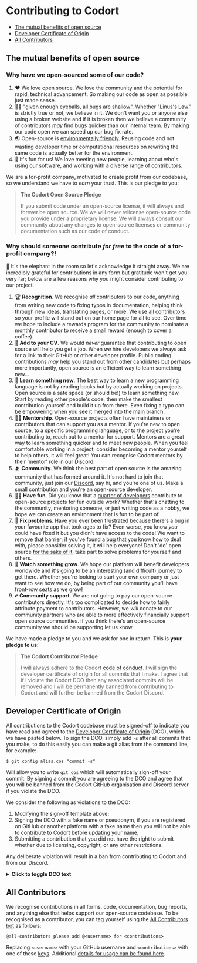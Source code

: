 # Contributing to Codort

- [The mutual benefits of open source](#the-mutual-benefits-of-open-source)
- [Developer Certificate of Origin](#developer-certificate-of-origin)
- [All Contributors](#all-contributors)

## The mutual benefits of open source

### Why have we open-sourced some of our code?

1. :heart: We love open source. We love the community and the potential for rapid, technical advancement. So making our code as open as possible just made sense.
2. :eyes::bug: ["given enough eyeballs, all bugs are shallow"](http://www.catb.org/~esr/writings/cathedral-bazaar/). Whether ["Linus's Law"](https://en.wikipedia.org/wiki/Linus%27s_law) is strictly true or not, we believe in it. We don't want you or anyone else using a broken website and if it is broken then we believe a community of contributors _may_ find bugs quicker than our internal team. By making our code open we can speed up our bug fix rate.
3. :earth_asia: Open-source is [environmentally friendly](https://www.oreilly.com/library/view/building-green-software/9781098150617/). Reusing code and not wasting developer time or computational resources on rewriting the same code is actually better for the environment.
4. :game_die: It's fun for us! We love meeting new people, learning about who's using our software, and working with a diverse range of contributors.

We are a for-profit company, motivated to create profit from our codebase, so we understand we have to _earn_ your trust. This is our pledge to you:

> **The Codort Open Source Pledge**
>
> If you submit code under an open-source license, it will always and forever be open source. We we will never relicense open-source code you provide under a proprietary license. We will always consult our community about any changes to open-source licenses or community documentation such as our code of conduct.

### Why should someone contribute _for free_ to the code of a for-profit company?!

:elephant: It's the elephant in the room so let's acknowledge it straight away.
We are incredibly grateful for contributions in any form but gratitude won't get you very far; below are a few reasons why you might consider contributing to our project.

1. :trophy: **Recognition**. We recognise _all_ contributors to our code, anything from writing new code to fixing typos in documentation, helping think through new ideas, translating pages, or more. We use [all contributors](#all-contributors) so your profile will stand out on our home page for all to see. Over time we hope to include a rewards program for the community to nominate a monthly contributor to receive a small reward (enough to cover a coffee).
2. :briefcase: **Add to your CV**. We would _never_ guarantee that contributing to open source will help you get a job. When _we_ hire developers we always ask for a link to their GitHub or other developer profile. Public coding contributions _may_ help you stand out from other candidates but perhaps more importantly, open source is an efficient way to learn something new...
3. :microscope: **Learn something new**. The best way to learn a new programming language is not by reading books but by actually working on projects. Open source is a safe space (or should be!) to learn something new. Start by reading other people's code, then make the smallest contribution yourself and build it up from there. Even fixing a typo can be empowering when you see it merged into the main branch.
4. :teacher: **Mentorship**. Open-source projects often have maintainers or contributors that can support you as a mentor. If you're new to open source, to a specific programming language, or to the project you're contributing to, reach out to a mentor for support. Mentors are a great way to learn something quicker and to meet new people. When you feel comfortable working in a project, consider becoming a mentor yourself to help others, it will feel great! You can recognise Codort mentors by their 'mentor' role in our Discord.
5. :people_hugging: **Community**. We think the best part of open source is the amazing community that has formed around it. It's not hard to join that community, just join our [Discord](https://discord.com/invite/nnBHHbMr23), say hi, and you're one of us. Make a small contribution and you're an open-source developer.
6. :woman_playing_handball: **Have fun**. Did you know that a [quarter of developers](https://survey.stackoverflow.co/2024/work/#5-coding-outside-of-work) contribute to open-source projects for fun outside work? Whether that's chatting to the community, mentoring someone, or just writing code as a hobby, we hope we can create an environment that is fun to be part of.
7. :toolbox: **Fix problems**. Have you ever been frustrated because there's a bug in your favourite app that took ages to fix? Even worse, you know _you_ could have fixed it but you didn't have access to the code! We want to remove that barrier; if you've found a bug that you know how to deal with, please consider solving it, it will help everyone! Don't 'do' open source [for the sake of it](https://dev.to/samuelfaure/what-contributing-to-open-source-is-and-what-it-isnt-148g), take part to solve problems for yourself and others.
8. :seedling: **Watch something grow**. We hope our platform will benefit developers worldwide and it's going to be an interesting (and difficult) journey to get there. Whether you're looking to start your own company or just want to see how we do, by being part of our community you'll have front-row seats as we grow!
9. 💕 **Community support**. We are not going to pay our open-source contributors directly. It's too complicated to decide how to fairly attribute payment to contributors. However, we _will_ donate to our community partners who are able to more effectively financially support open source communities. If you think there's an open-source community we should be supporting let us know.

We have made a pledge to you and we ask for one in return. This is **your pledge to us**:

> **The Codort Contributor Pledge**
>
> I will always adhere to the Codort <a href="/CODE_OF_CONDUCT.md">code of conduct</a>. I will sign the developer certificate of origin for all commits that I make. I agree that if I violate the Codort DCO then any associated commits will be removed and I will be permanently banned from contributing to Codort and will further be banned from the Codort Discord.

## Developer Certificate of Origin

All contributions to the Codort codebase must be signed-off to indicate you have read and agreed to the [Developer Certificate of Origin](https://developercertificate.org/) (DCO), which we have pasted below.
To sign the DCO, simply add `-s` after all commits that you make, to do this easily you can make a git alias from the command line, for example:

`$ git config alias.cos "commit -s"`

Will allow you to write `git cos` which will automatically sign-off your commit.
By signing a commit you are agreeing to the DCO and agree that you will be banned from the Codort GitHub organisation and Discord server if you violate the DCO.

We consider the following as violations to the DCO:

1. Modifying the sign-off template above;
2. Signing the DCO with a fake name or pseudonym, if you are registered on GitHub or another platform with a fake name then you will not be able to contribute to Codort before updating your name;
3. Submitting a contribution that you did not have the right to submit whether due to licensing, copyright, or any other restrictions.

Any deliberate violation will result in a ban from contributing to Codort and from our Discord.

<details closed>
<summary><b>Click to toggle DCO text</b></summary>

```
Developer Certificate of Origin
Version 1.1

Copyright (C) 2004, 2006 The Linux Foundation and its contributors.

Everyone is permitted to copy and distribute verbatim copies of this
license document, but changing it is not allowed.

Developer's Certificate of Origin 1.1

By making a contribution to this project, I certify that:

(a) The contribution was created in whole or in part by me and I
have the right to submit it under the open source license
indicated in the file; or

(b) The contribution is based upon previous work that, to the best
of my knowledge, is covered under an appropriate open source
license and I have the right under that license to submit that
work with modifications, whether created in whole or in part
by me, under the same open source license (unless I am
permitted to submit under a different license), as indicated
in the file; or

(c) The contribution was provided directly to me by some other
person who certified (a), (b) or (c) and I have not modified
it.

(d) I understand and agree that this project and the contribution
are public and that a record of the contribution (including all
personal information I submit with it, including my sign-off) is
maintained indefinitely and may be redistributed consistent with
this project or the open source license(s) involved.
```

</details>

## All Contributors

We recognise contributions in all forms, code, documentation, bug reports, and anything else that helps support our open-source codebase.
To be recognised as a contributor, you can tag yourself using the [All Contributors bot](https://allcontributors.org/) as follows:

`@all-contributors please add @<username> for <contributions>`

Replacing `<username>` with your GitHub username and `<contributions>` with one of these [keys](https://allcontributors.org/docs/en/emoji-key).
Additional [details for usage can be found here](https://allcontributors.org/docs/en/bot/usage).
